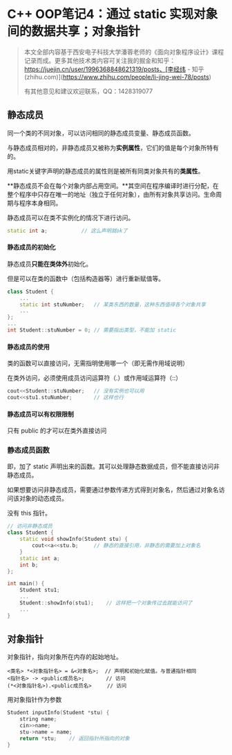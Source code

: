 # C++ OOP笔记4：通过 static 实现对象间的数据共享；对象指针

> 本文全部内容基于西安电子科技大学潘蓉老师的《面向对象程序设计》课程记录而成。更多其他技术类内容可关注我的掘金和知乎： https://juejin.cn/user/1996368848621319/posts、[李经纬 - 知乎 (zhihu.com)](https://www.zhihu.com/people/li-jing-wei-78/posts)
>
> 有其他意见和建议欢迎联系，QQ：1428319077

## 静态成员

同一个类的不同对象，可以访问相同的静态成员变量、静态成员函数。

与静态成员相对的，非静态成员又被称为**实例属性**，它们的值是每个对象所特有的。

用static关键字声明的静态成员的属性则是被所有同类对象共有的**类属性**。

**静态成员不会在每个对象内部占用空间。**其空间在程序编译时进行分配，在整个程序中只存在唯一的地址（独立于任何对象），由所有对象共享访问。生命周期与程序本身相同。

静态成员可以在类不实例化的情况下进行访问。

```cpp
static int a;			// 这么声明就ok了
```



#### 静态成员的初始化

静态成员**只能在类体外**初始化。

但是可以在类的函数中（包括构造器等）进行重新赋值等。

```cpp
class Student {
	...
	static int stuNumber;	// 某类东西的数量，这种东西值得各个对象共享
	...
};
...
int Student::stuNumber = 0;	// 需要指出类型，不能加 static
```

#### 静态成员的使用

类的函数可以直接访问，无需指明使用哪一个（即无需作用域说明）

在类外访问，必须使用成员访问运算符（.）或作用域运算符（::）

```cpp
cout<<Student::stuNumber;	// 没有实例也可以用
cout<<stu1.stuNumber;		// 这样也行
```

#### 静态成员可以有权限限制

只有 public 的才可以在类外直接访问



### 静态成员函数

即，加了 static 声明出来的函数。其可以处理静态数据成员，但不能直接访问非静态成员。

如果想要访问非静态成员，需要通过参数传递方式得到对象名，然后通过对象名访问该对象的动态成员。

没有 this 指针。

```cpp
// 访问非静态成员
class Student {
	static void showInfo(Student stu) {
		cout<<a<<stu.b;		// 静态的直接引用，非静态的需要加上对象名
	}
	static int a;
	int b;
};

int main() {
	Student stu1;
	...
	Student::showInfo(stu1);	// 这样把一个对象传过去就能访问了
	...
}
```



## 对象指针

对象指针，指向对象所在内存的起始地址。

```
<类名> *<对象指针名> = &<对象名>;	 // 声明和初始化赋值。与普通指针相同
<指针名> -> <public成员名>;		// 访问
(*<对象指针名>).<public成员名>	   // 访问
```



用对象指针作为参数

```cpp
Student inputInfo(Student *stu) {
	string name;
	cin>>name;
	stu->name = name;
	return *stu;	// 返回指针所指向的对象
}
```

